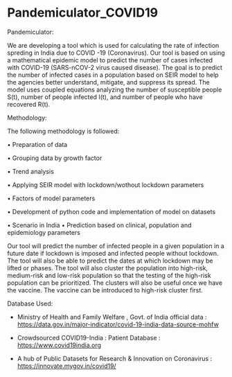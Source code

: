 # Pandemiculator_COVID19
Pandemiculator:

We are developing a tool which is used for calculating the rate of infection spreding in India due to COVID -19 (Coronavirus).
Our	tool	is	based	on	using	a	mathematical	epidemic	model	to	predict	the	number	of	cases	infected	with	COVID-19	(SARS-nCOV-2	virus	caused	disease).	The	goal	is	to	predict	the	number	of	infected	cases	in	a	population	based	on	SEIR	model	to	help	the	agencies	better	understand,	mitigate,	and	suppress	its	spread.	The	model	uses	coupled	equations	analyzing	the	number	of	susceptible	people	S(t),	number	of	people	infected	I(t),	and	number	of	people	who	have	recovered	R(t).	

Methodology:	

The	following	methodology	is	followed:

• Preparation	of	data	

• Grouping	data	by	growth	factor	

• Trend	analysis	

• Applying	SEIR	model	with	lockdown/wothout	lockdown	parameters	

• Factors	of	model	parameters	

• Development	of	python	code	and	implementation	of model	on	datasets	

• Scenario	in	India	• Prediction	based	on	clinical,	population	and	epidemiology	parameters

Our	tool	will	predict	the	number	of	infected	people	in	a	given	population	in	a	future	date	if	lockdown	is	imposed	and	infected	people	without	lockdown.	The	tool	will	also	be	able	to	predict	the	dates	at	which	lockdown	may	be	lifted	or	phases.	The	tool	will	also	cluster	the	population	into	high-risk,	medium-risk	and low-risk	population	so	that	the	testing	of	the	high-risk	population	can	be	prioritized.	The	clusters	will	also	be	useful	once	we	have	the	vaccine.	The	vaccine	can	be	introduced	to	high-risk	cluster	first.	

Database Used:

* Ministry	of	Health	and	Family	Welfare	,	Govt.	of	India	official	data : https://data.gov.in/major-indicator/covid-19-india-data-source-mohfw	

* Crowdsourced	COVID19-India	:	Patient	Database : https://www.covid19india.org		

* A	hub	of	Public	Datasets	for	Research	&	Innovation	on	Coronavirus : https://innovate.mygov.in/covid19/	
  
  
  
  
